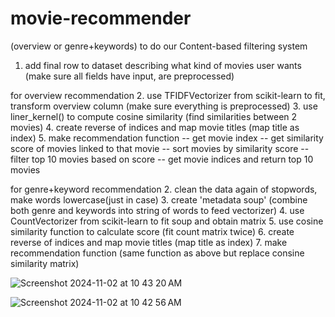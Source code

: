 # movie-recommender


(overview or genre+keywords) to do our Content-based filtering system
1. add final row to dataset describing what kind of movies user wants (make sure all fields have input, are preprocessed)
 
for overview recommendation
2. use TFIDFVectorizer from scikit-learn to fit, transform overview column (make sure everything is preprocessed)
3. use liner_kernel() to compute cosine similarity (find similarities between 2 movies)
4. create reverse of indices and map movie titles (map title as index)
5. make recommendation function
	-- get movie index
	-- get similarity score of movies linked to that movie
	-- sort movies by similarity score
	-- filter top 10 movies based on score
	-- get movie indices and return top 10 movies 

for genre+keyword recommendation
2. clean the data again of stopwords, make words lowercase(just in case)
3. create 'metadata soup' (combine both genre and keywords into string of words to feed vectorizer)
4. use CountVectorizer from scikit-learn to fit soup and obtain matrix
5. use cosine similarity function to calculate score (fit count matrix twice)
6. create reverse of indices and map movie titles (map title as index)
7. make recommendation function (same function as above but replace consine similarity matrix)



![Screenshot 2024-11-02 at 10 43 20 AM](https://github.com/user-attachments/assets/f6615393-9556-47bc-ac50-231b4b9be581)

![Screenshot 2024-11-02 at 10 42 56 AM](https://github.com/user-attachments/assets/99b5123e-07f9-454b-9c9f-b0063e30be1b)


